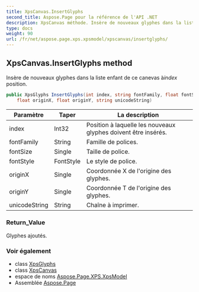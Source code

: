```yaml
---
title: XpsCanvas.InsertGlyphs
second_title: Aspose.Page pour la référence de l'API .NET
description: XpsCanvas méthode. Insère de nouveaux glyphes dans la liste enfant de ce canevas àindex position.
type: docs
weight: 90
url: /fr/net/aspose.page.xps.xpsmodel/xpscanvas/insertglyphs/
---
```

## XpsCanvas.InsertGlyphs method

Insère de nouveaux glyphes dans la liste enfant de ce canevas à*index* position.

```csharp
public XpsGlyphs InsertGlyphs(int index, string fontFamily, float fontSize, FontStyle fontStyle, 
    float originX, float originY, string unicodeString)
```

| Paramètre | Taper | La description |
| --- | --- | --- |
| index | Int32 | Position à laquelle les nouveaux glyphes doivent être insérés. |
| fontFamily | String | Famille de polices. |
| fontSize | Single | Taille de police. |
| fontStyle | FontStyle | Le style de police. |
| originX | Single | Coordonnée X de l'origine des glyphes. |
| originY | Single | Coordonnée T de l'origine des glyphes. |
| unicodeString | String | Chaîne à imprimer. |

### Return_Value

Glyphes ajoutés.

### Voir également

* class [XpsGlyphs](../../xpsglyphs/)
* class [XpsCanvas](../)
* espace de noms [Aspose.Page.XPS.XpsModel](../../xpscanvas/)
* Assemblée [Aspose.Page](../../../)


